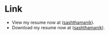 # Link
* View my resume now at ([sashthamanik](https://sashthamanik.github.io/)).
* Download my resume now at ([sashthamanik](https://drive.google.com/file/d/1t8eDgGAtakpK_uXiTPZwWvZrd4gk7nQl/view?usp=sharing)).
